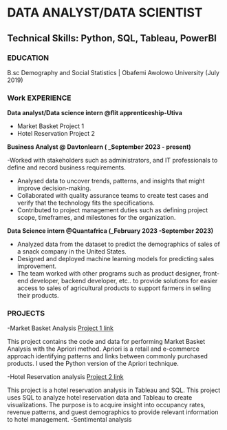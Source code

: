# DATA ANALYST/DATA SCIENTIST

## Technical Skills: Python, SQL, Tableau, PowerBI

### EDUCATION
B.sc Demography and Social Statistics | Obafemi Awolowo University (July 2019)

### Work EXPERIENCE

**Data analyst/Data science intern @flit apprenticeship-Utiva**

- Market Basket Project 1
- Hotel Reservation Project 2

**Business Analyst @ Davtonlearn ( _September 2023 - present)**

-Worked with stakeholders such as  administrators, and IT professionals to define and record business requirements.
- Analysed data to uncover trends, patterns, and insights that might improve decision-making.
- Collaborated with quality assurance teams to create test cases and verify that the technology fits the specifications. 
- Contributed to project management duties such as defining project scope, timeframes, and milestones for the organization.


**Data Science intern @Quantafrica (_February 2023 -September 2023)**

- Analyzed data from the dataset to predict the demographics of sales of a snack company in the United States.
- Designed and deployed machine learning models for predicting sales improvement.
- The team worked with other programs such as product designer, front-end developer, backend
developer, etc.. to provide solutions for easier access to sales of agricultural products to
support farmers in selling their products.

### PROJECTS

-Market Basket Analysis
 [Project 1 link](https://github.com/oluwaseun-tech/Market-Basket-Analysis-Project)

This project contains the code and data for performing Market Basket Analysis with the Apriori method. Apriori is a retail and e-commerce approach identifying patterns and links between commonly purchased products. I used the Python version of the Apriori technique.

-Hotel Reservation analysis
[Project 2 link](https://github.com/oluwaseun-tech/Hotel-Reservation-analysis/tree/main)

This project is a hotel reservation analysis in Tableau and SQL. This project uses SQL to analyze hotel reservation data and Tableau to create visualizations. The purpose is to acquire insight into occupancy rates, revenue patterns, and guest demographics to provide relevant information to hotel management.
-Sentimental analysis
